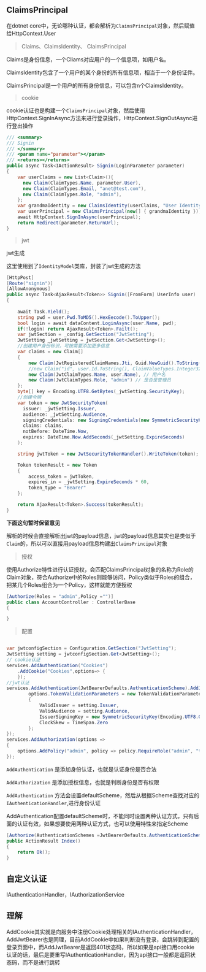 ## ClaimsPrincipal

在dotnet core中，无论哪种认证，都会解析为`ClaimsPrincipal`对象，然后赋值给HttpContext.User

>Claims、ClaimsIdentity、 ClaimsPrincipal

Claims是身份信息，一个Cliams对应用户的一个信息项，如用户名。

ClaimsIdentity包含了一个用户的某个身份的所有信息项，相当于一个身份证件。

ClaimsPrincipal是一个用户的所有身份信息，可以包含n个ClaimsIdentity。

>cookie 

cookie认证也是构建一个`ClaimsPrincipal`对象，然后使用HttpContext.SignInAsync方法来进行登录操作，HttpContext.SignOutAsync进行登出操作

```csharp
/// <summary>
/// Signin
/// </summary>
/// <param name="parameter"></param>
/// <returns></returns>
public async Task<IActionResult> Signin(LoginParameter parameter)
{
    var userClaims = new List<Claim>(){
      new Claim(ClaimTypes.Name, parameter.User),
      new Claim(ClaimTypes.Email, "anet@test.com"),
      new Claim(ClaimTypes.Role, "admin"),
    };
    var grandmaIdentity = new ClaimsIdentity(userClaims, "User Identity");
    var userPrincipal = new ClaimsPrincipal(new[] { grandmaIdentity });
    await HttpContext.SignInAsync(userPrincipal);
    return Redirect(parameter.ReturnUrl);
}
```

>jwt

jwt生成

这里使用到了`IdentityModel`类库，封装了jwt生成的方法

```csharp
[HttpPost]
[Route("signin")]
[AllowAnonymous]
public async Task<AjaxResult<Token>> Signin([FromForm] UserInfo user)
{
    
    await Task.Yield();
    string pwd = user.Pwd.ToMD5().HexEecode().ToUpper();
    bool login = await dataContent.LoginAsync(user.Name, pwd);
    if(!login) return AjaxResult<Token>.Failt();
    var jwtSection = _config.GetSection("JwtSetting");
    JwtSetting _jwtSetting = jwtSection.Get<JwtSetting>();
    //创建用户身份标识，可按需要添加更多信息
    var claims = new Claim[]
    {
        new Claim(JwtRegisteredClaimNames.Jti, Guid.NewGuid().ToString()),
        //new Claim("id", user.Id.ToString(), ClaimValueTypes.Integer32), // 用户id
        new Claim(JwtClaimTypes.Name, user.Name), // 用户名
        new Claim(JwtClaimTypes.Role, "admin") // 是否是管理员
    };
    byte[] key = Encoding.UTF8.GetBytes(_jwtSetting.SecurityKey);
    //创建令牌
    var token = new JwtSecurityToken(
      issuer: _jwtSetting.Issuer,
      audience: _jwtSetting.Audience,
      signingCredentials: new SigningCredentials(new SymmetricSecurityKey(key), SecurityAlgorithms.HmacSha256Signature),
      claims: claims,
      notBefore: DateTime.Now,
      expires: DateTime.Now.AddSeconds(_jwtSetting.ExpireSeconds)
    );

    string jwtToken = new JwtSecurityTokenHandler().WriteToken(token);

    Token tokenResult = new Token
    {
        access_token = jwtToken,
        expires_in = _jwtSetting.ExpireSeconds * 60,
        token_type = "Bearer"
    };

    return AjaxResult<Token>.Success(tokenResult);
}
```

**下面这句暂时保留意见** 

解析的时候会直接解析出jwt的payload信息，jwt的payload信息其实也是类似于`Claim`的，所以可以直接用payload信息构建出`ClaimsPrincipal`对象

>授权

使用Authorize特性进行认证授权，会匹配ClaimsPrincipal对象的名称为Role的Claim对象，符合Authorize中的Roles则能够访问，Policy类似于Roles的组合，把某几个Roles组合为一个Policy，这样就能方便授权

```csharp
[Authorize(Roles = "admin",Policy ="")]
public class AccountController : ControllerBase
{

}
```

>配置

```csharp

var jwtconfigSection = Configuration.GetSection("JwtSetting");
JwtSetting setting = jwtconfigSection.Get<JwtSetting>();
// cookie认证
services.AddAuthentication("Cookies")
    .AddCookie("Cookies",options=> { 
    });
//jwt认证
services.AddAuthentication(JwtBearerDefaults.AuthenticationScheme).AddJwtBearer(options =>{
        options.TokenValidationParameters = new TokenValidationParameters
        {
            ValidIssuer = setting.Issuer,
            ValidAudience = setting.Audience,
            IssuerSigningKey = new SymmetricSecurityKey(Encoding.UTF8.GetBytes(setting.SecurityKey)),
            ClockSkew = TimeSpan.Zero
        };
});
services.AddAuthorization(options =>
{
    options.AddPolicy("admin", policy => policy.RequireRole("admin", "teacher").Build());
});
```

`AddAuthentication` 是添加身份认证，也就是认证身份是否合法

`AddAuthorization` 是添加授权信息，也就是判断身份是否有权限

`AddAuthentication` 方法会设置defaultScheme，然后从根据Scheme查找对应的`IAuthenticationHandler`,进行身份认证

AddAuthentication配置defaultScheme时，不能同时设置两种认证方式，只有后面的认证有效，如果想要使用两种认证方式，也可以使用特性来指定Scheme


```csharp
[Authorize(AuthenticationSchemes =JwtBearerDefaults.AuthenticationScheme)]
public ActionResult Index()
{
    return Ok();
}
```

## 自定义认证

IAuthenticationHandler，IAuthorizationService

## 理解

AddCookie其实就是向服务中注册Cookie处理相关的IAuthenticationHandler，AddJwtBearer也是同理，目前AddCookie中如果判断没有登录，会跳转到配置的登录页面中，而AddJwtBearer是返回401状态码，所以如果是api接口用cookie认证的话，最后是要重写IAuthenticationHandler，因为api接口一般都是返回状态码，而不是进行跳转
